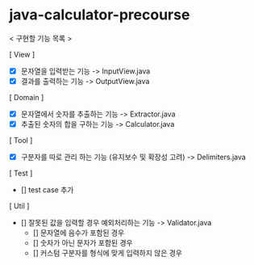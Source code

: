 # java-calculator-precourse

< 구현할 기능 목록 >

[ View ]
- [x] 문자열을 입력받는 기능 -> InputView.java
- [x] 결과를 출력하는 기능 -> OutputView.java

[ Domain ]
- [x] 문자열에서 숫자를 추출하는 기능 -> Extractor.java
- [x] 추출된 숫자의 합을 구하는 기능 -> Calculator.java

[ Tool ]
- [x] 구분자를 따로 관리 하는 기능 (유지보수 및 확장성 고려) -> Delimiters.java

[ Test ]
- [] test case 추가

[ Util ]
- [] 잘못된 값을 입력할 경우 예외처리하는 기능 -> Validator.java
   - [] 문자열에 음수가 포함된 경우
   - [] 숫자가 아닌 문자가 포함된 경우
   - [] 커스텀 구분자를 형식에 맞게 입력하지 않은 경우
